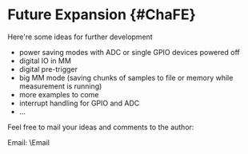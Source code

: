 Future Expansion  {#ChaFE}
================

Here're some ideas for further development

- power saving modes with ADC or single GPIO devices powered off
- digital IO in MM
- digital pre-trigger
- big MM mode (saving chunks of samples to file or memory while measurement is running)
- more examples to come
- interrupt handling for GPIO and ADC
- ...

Feel free to mail your ideas and comments to the author:

Email: \Email
